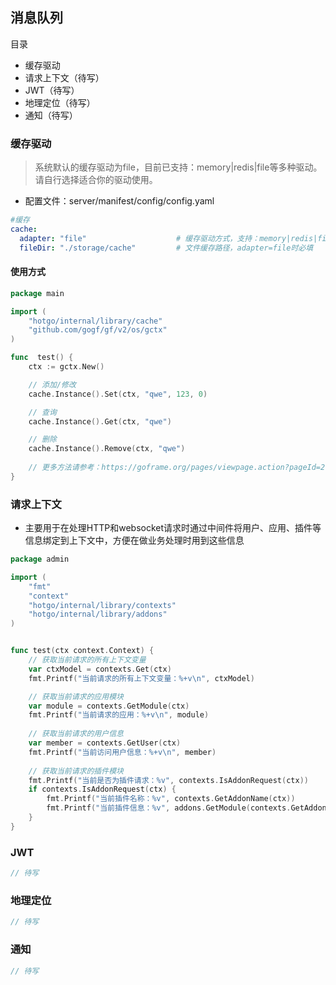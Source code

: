 ## 消息队列

目录

- 缓存驱动
- 请求上下文（待写）
- JWT（待写）
- 地理定位（待写）
- 通知（待写）


### 缓存驱动

> 系统默认的缓存驱动为file，目前已支持：memory|redis|file等多种驱动。请自行选择适合你的驱动使用。

- 配置文件：server/manifest/config/config.yaml

```yaml
#缓存
cache:
  adapter: "file"                    # 缓存驱动方式，支持：memory|redis|file，不填默认memory
  fileDir: "./storage/cache"         # 文件缓存路径，adapter=file时必填
```

#### 使用方式
```go
package main

import (
	"hotgo/internal/library/cache"
	"github.com/gogf/gf/v2/os/gctx"
)

func  test() {
	ctx := gctx.New()

	// 添加/修改
	cache.Instance().Set(ctx, "qwe", 123, 0)

	// 查询
	cache.Instance().Get(ctx, "qwe")

	// 删除
	cache.Instance().Remove(ctx, "qwe")
	
	// 更多方法请参考：https://goframe.org/pages/viewpage.action?pageId=27755640
}

```

### 请求上下文

- 主要用于在处理HTTP和websocket请求时通过中间件将用户、应用、插件等信息绑定到上下文中，方便在做业务处理时用到这些信息

```go
package admin

import (
	"fmt"
	"context"
	"hotgo/internal/library/contexts"
	"hotgo/internal/library/addons"
)


func test(ctx context.Context) {
	// 获取当前请求的所有上下文变量
	var ctxModel = contexts.Get(ctx)
	fmt.Printf("当前请求的所有上下文变量：%+v\n", ctxModel)

	// 获取当前请求的应用模块
	var module = contexts.GetModule(ctx)
	fmt.Printf("当前请求的应用：%+v\n", module)
	
	// 获取当前请求的用户信息
	var member = contexts.GetUser(ctx)
	fmt.Printf("当前访问用户信息：%+v\n", member)
	
	// 获取当前请求的插件模块
	fmt.Printf("当前是否为插件请求：%v", contexts.IsAddonRequest(ctx))
	if contexts.IsAddonRequest(ctx) {
		fmt.Printf("当前插件名称：%v", contexts.GetAddonName(ctx))
		fmt.Printf("当前插件信息：%v", addons.GetModule(contexts.GetAddonName(ctx)))
	}
}

```

### JWT
```go
// 待写
```

### 地理定位
```go
// 待写
```

### 通知
```go
// 待写
```